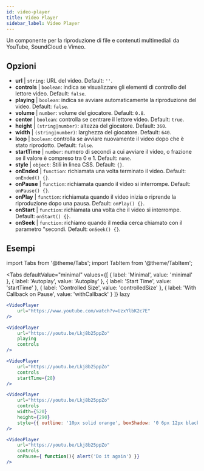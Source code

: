 ```yaml
---
id: video-player
title: Video Player
sidebar_label: Video Player
---
```


Un componente per la riproduzione di file e contenuti multimediali da YouTube, SoundCloud e Vimeo.

## Opzioni

* __url__ | `string`: URL del video. Default: `''`.
* __controls__ | `boolean`: indica se visualizzare gli elementi di controllo del lettore video. Default: `false`.
* __playing__ | `boolean`: indica se avviare automaticamente la riproduzione del video. Default: `false`.
* __volume__ | `number`: volume del giocatore. Default: `0.8`.
* __center__ | `boolean`: controlla se centrare il lettore video. Default: `true`.
* __height__ | `(string|number)`: altezza del giocatore. Default: `360`.
* __width__ | `(string|number)`: larghezza del giocatore. Default: `640`.
* __loop__ | `boolean`: controlla se avviare nuovamente il video dopo che è stato riprodotto. Default: `false`.
* __startTime__ | `number`: numero di secondi a cui avviare il video, o frazione se il valore è compreso tra 0 e 1. Default: `none`.
* __style__ | `object`: Stili in linea CSS. Default: `{}`.
* __onEnded__ | `function`: richiamata una volta terminato il video. Default: `onEnded() {}`.
* __onPause__ | `function`: richiamata quando il video si interrompe. Default: `onPause() {}`.
* __onPlay__ | `function`: richiamata quando il video inizia o riprende la riproduzione dopo una pausa. Default: `onPlay() {}`.
* __onStart__ | `function`: richiamata una volta che il video si interrompe. Default: `onStart() {}`.
* __onSeek__ | `function`: richiamo quando il media cerca chiamato con il parametro "secondi. Default: `onSeek() {}`.


## Esempi

import Tabs from '@theme/Tabs';
import TabItem from '@theme/TabItem';

<Tabs
    defaultValue="minimal"
    values={[
        { label: 'Minimal', value: 'minimal' },
        { label: 'Autoplay', value: 'Autoplay' },
        { label: 'Start Time', value: 'startTime' },
        { label: 'Controlled Size', value: 'controlledSize' },
        { label: 'With Callback on Pause', value: 'withCallback' }
    ]}
    lazy
>
<TabItem value="minimal">

```jsx live
<VideoPlayer
    url="https://www.youtube.com/watch?v=UzxYlbK2c7E"
/>
```

</TabItem>

<TabItem value="withStyle">

```jsx live
<VideoPlayer
    url="https://youtu.be/Lkj8b25ppZo"
    playing
    controls
/>
```
</TabItem>

<TabItem value="startTime">

```jsx live
<VideoPlayer
    url="https://youtu.be/Lkj8b25ppZo"
    controls
    startTime={28}
/>
```
</TabItem>


<TabItem value="controlledSize">

```jsx live
<VideoPlayer
    url="https://youtu.be/Lkj8b25ppZo"
    controls
    width={520}
    height={290}
    style={{ outline: '10px solid orange', boxShadow: '0 6px 12px black'}}
/>
```
</TabItem>


<TabItem value="withCallback">

```jsx live
<VideoPlayer
    url="https://youtu.be/Lkj8b25ppZo"
    controls
    onPause={ function(){ alert('Do it again') }}
/>
```
</TabItem>

</Tabs>



